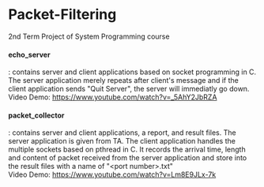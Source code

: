 # Packet-Filtering

2nd Term Project of System Programming course

#### echo_server
: contains server and client applications based on socket programming in C. The server application merely repeats after client's message and if the client application sends "Quit Server", the server will immediatly go down.
<br> Video Demo: https://www.youtube.com/watch?v=_5AhY2JbRZA

#### packet_collector
: contains server and client applications, a report, and result files. The server application is given from TA. The client application handles the multiple sockets based on pthread in C. It records the arrival time, length and content of packet received from the server application and store into the result files with a name of "\<port number>.txt"
<br> Video Demo: https://www.youtube.com/watch?v=Lm8E9JLx-7k
